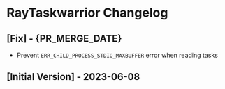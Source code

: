 # RayTaskwarrior Changelog

## [Fix] - {PR_MERGE_DATE}

- Prevent `ERR_CHILD_PROCESS_STDIO_MAXBUFFER` error when reading tasks

## [Initial Version] - 2023-06-08

